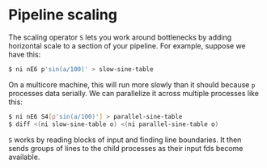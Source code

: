 # Pipeline scaling
The scaling operator `S` lets you work around bottlenecks by adding horizontal
scale to a section of your pipeline. For example, suppose we have this:

```bash
$ ni nE6 p'sin(a/100)' > slow-sine-table
```

On a multicore machine, this will run more slowly than it should because
`p` processes data serially. We can parallelize it across multiple processes
like this:

```bash
$ ni nE6 S4[p'sin(a/100)'] > parallel-sine-table
$ diff <(ni slow-sine-table o) <(ni parallel-sine-table o)
```

`S` works by reading blocks of input and finding line boundaries. It then sends
groups of lines to the child processes as their input fds become available.
